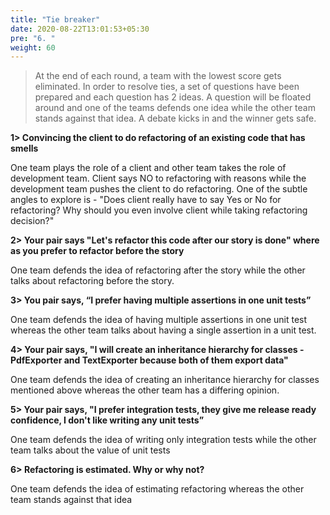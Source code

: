 ```yaml
---
title: "Tie breaker"
date: 2020-08-22T13:01:53+05:30
pre: "6. "
weight: 60
---
```


> At the end of each round, a team with the lowest score gets eliminated. In order to resolve ties, a set of questions have been prepared and each question has 2 ideas. 
A question will be floated around and one of the teams defends one idea while the other team stands against that idea. A debate kicks in and the winner gets safe.

**1> Convincing the client to do refactoring of an existing code that has smells**

One team plays the role of a client and other team takes the role of development team. Client says NO to refactoring with reasons while the development team pushes the client to do refactoring.
One of the subtle angles to explore is - "Does client really have to say Yes or No for refactoring? Why should you even involve client while taking refactoring decision?"

**2> Your pair says "Let's refactor this code after our story is done" where as you prefer to refactor before the story**

One team defends the idea of refactoring after the story while the other talks about refactoring before the story. 

**3> You pair says, “I prefer having multiple assertions in one unit tests”**

One team defends the idea of having multiple assertions in one unit test whereas the other team talks about having a single assertion in a unit test.

**4> Your pair says, "I will create an inheritance hierarchy for classes - PdfExporter and TextExporter because both of them export data"**

One team defends the idea of creating an inheritance hierarchy for classes mentioned above whereas the other team has a differing opinion.

**5> Your pair says, "I prefer integration tests, they give me release ready confidence, I don't like writing any unit tests”**

One team defends the idea of writing only integration tests while the other team talks about the value of unit tests 

**6> Refactoring is estimated. Why or why not?**

One team defends the idea of estimating refactoring whereas the other team stands against that idea 
